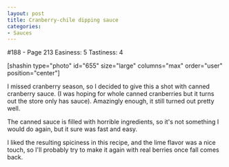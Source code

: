 ```yaml
---
layout: post
title: Cranberry-chile dipping sauce
categories:
- Sauces
---
```


#188 - Page 213
Easiness: 5
Tastiness: 4

[shashin type="photo" id="655" size="large" columns="max" order="user" position="center"]

I missed cranberry season, so I decided to give this a shot with canned cranberry sauce. (I was hoping for whole canned cranberries but it turns out the store only has sauce). Amazingly enough, it still turned out pretty well.

The canned sauce is filled with horrible ingredients, so it's not something I would do again, but it sure was fast and easy.

I liked the resulting spiciness in this recipe, and the lime flavor was a nice touch, so I'll probably try to make it again with real berries once fall comes back.
